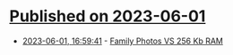 # [Published on 2023-06-01](index.md)

* [2023-06-01, 16:59:41](https://lobste.rs/s/ugssfv/family_photos_vs_256_kb_ram) - [Family Photos VS 256 Kb RAM](https://laplab.me/posts/family-photos-vs-256-kb-ram/)
